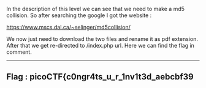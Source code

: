In the description of this level we can see that we need to make a md5 collision.
So after searching the google I got the website :

https://www.mscs.dal.ca/~selinger/md5collision/

We now just need to download the two files and rename it as pdf extension.
After that we get re-directed to /index.php url.
Here we can find the flag in comment.

---------------------------
Flag : picoCTF{c0ngr4ts_u_r_1nv1t3d_aebcbf39
--------------------------- 

